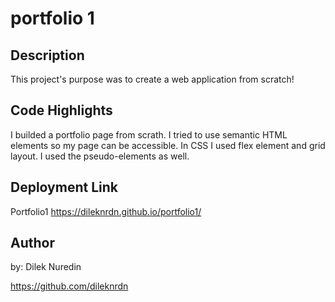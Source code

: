 # portfolio 1

## Description

This project's purpose was to create a web application from scratch!  


## Code Highlights

I builded a portfolio page from scrath. I tried to use semantic HTML elements so my page can be accessible. In CSS I used flex element and grid layout. I used the pseudo-elements as well. 

## Deployment Link

Portfolio1 
https://dileknrdn.github.io/portfolio1/

## Author
by: Dilek Nuredin 

https://github.com/dileknrdn 
